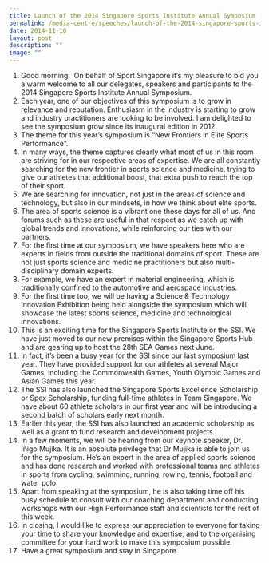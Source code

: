 ```yaml
---
title: Launch of the 2014 Singapore Sports Institute Annual Symposium
permalink: /media-centre/speeches/launch-of-the-2014-singapore-sports-institute-annual-symposium/
date: 2014-11-10
layout: post
description: ""
image: ""
---
```

1. Good morning.  On behalf of Sport Singapore it’s my pleasure to bid you a warm welcome to all our delegates, speakers and participants to the 2014 Singapore Sports Institute Annual Symposium.
2. Each year, one of our objectives of this symposium is to grow in relevance and reputation. Enthusiasm in the industry is starting to grow and industry practitioners are looking to be involved. I am delighted to see the symposium grow since its inaugural edition in 2012. 
3. The theme for this year’s symposium is “New Frontiers in Elite Sports Performance”.
4. In many ways, the theme captures clearly what most of us in this room are striving for in our respective areas of expertise. We are all constantly searching for the new frontier in sports science and medicine, trying to give our athletes that additional boost, that extra push to reach the top of their sport.
5. We are searching for innovation, not just in the areas of science and technology, but also in our mindsets, in how we think about elite sports.
6. The area of sports science is a vibrant one these days for all of us. And forums such as these are useful in that respect as we catch up with global trends and innovations, while reinforcing our ties with our partners.
7. For the first time at our symposium, we have speakers here who are experts in fields from outside the traditional domains of sport. These are not just sports science and medicine practitioners but also multi-disciplinary domain experts.
8. For example, we have an expert in material engineering, which is traditionally confined to the automotive and aerospace industries.
9.  For the first time too, we will be having a Science & Technology Innovation Exhibition being held alongside the symposium which will showcase the latest sports science, medicine and technological innovations.
10.  This is an exciting time for the Singapore Sports Institute or the SSI. We have just moved to our new premises within the Singapore Sports Hub and are gearing up to host the 28th SEA Games next June.
11.  In fact, it’s been a busy year for the SSI since our last symposium last year. They have provided support for our athletes at several Major Games, including the Commonwealth Games, Youth Olympic Games and Asian Games this year.
12.  The SSI has also launched the Singapore Sports Excellence Scholarship or Spex Scholarship, funding full-time athletes in Team Singapore. We have about 60 athlete scholars in our first year and will be introducing a second batch of scholars early next month.
13.  Earlier this year, the SSI has also launched an academic scholarship as well as a grant to fund research and development projects.
14.  In a few moments, we will be hearing from our keynote speaker, Dr. Iñigo Mujika. It is an absolute privilege that Dr Mujika is able to join us for the symposium. He’s an expert in the area of applied sports science and has done research and worked with professional teams and athletes in sports from cycling, swimming, running, rowing, tennis, football and water polo.
15.  Apart from speaking at the symposium, he is also taking time off his busy schedule to consult with our coaching department and conducting workshops with our High Performance staff and scientists for the rest of this week.
16.  In closing, I would like to express our appreciation to everyone for taking your time to share your knowledge and expertise, and to the organising committee for your hard work to make this symposium possible.
17.  Have a great symposium and stay in Singapore.